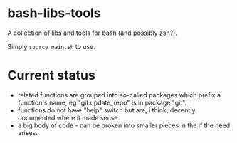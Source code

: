 # bash-libs-tools

A collection of libs and tools for bash (and possibly zsh?).

Simply `source main.sh` to use.

# Current status

- related functions are grouped into so-called packages which prefix a function's name, eg "git.update_repo" is in package "git".
- functions do not have "help" switch but are, i think, decently documented where it made sense.
- a big body of code - can be broken into smaller pieces in the if the need arises.
